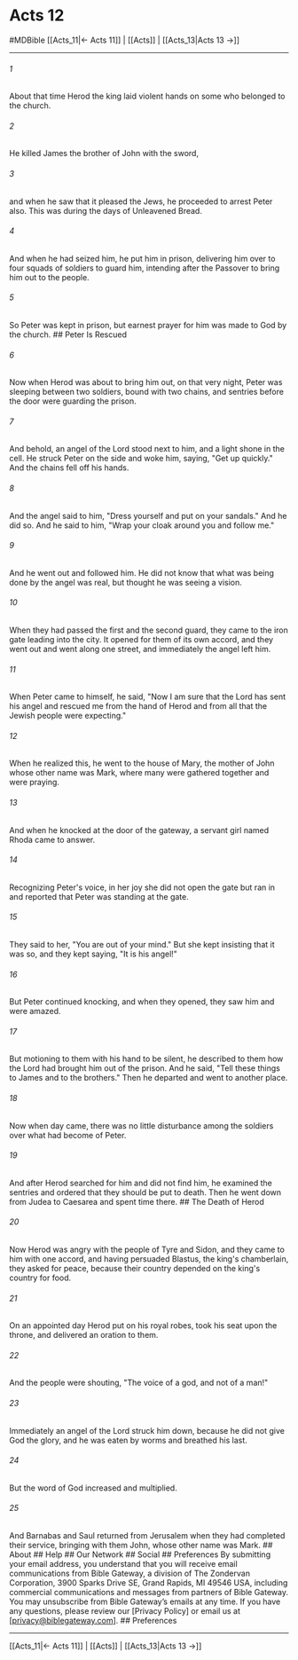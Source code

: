 # Acts 12
#MDBible
[[Acts_11|← Acts 11]] | [[Acts]] | [[Acts_13|Acts 13 →]]

***


###### 1 
About that time Herod the king laid violent hands on some who belonged to the church. 

###### 2 
He killed James the brother of John with the sword, 

###### 3 
and when he saw that it pleased the Jews, he proceeded to arrest Peter also. This was during the days of Unleavened Bread. 

###### 4 
And when he had seized him, he put him in prison, delivering him over to four squads of soldiers to guard him, intending after the Passover to bring him out to the people. 

###### 5 
So Peter was kept in prison, but earnest prayer for him was made to God by the church. ## Peter Is Rescued 

###### 6 
Now when Herod was about to bring him out, on that very night, Peter was sleeping between two soldiers, bound with two chains, and sentries before the door were guarding the prison. 

###### 7 
And behold, an angel of the Lord stood next to him, and a light shone in the cell. He struck Peter on the side and woke him, saying, "Get up quickly." And the chains fell off his hands. 

###### 8 
And the angel said to him, "Dress yourself and put on your sandals." And he did so. And he said to him, "Wrap your cloak around you and follow me." 

###### 9 
And he went out and followed him. He did not know that what was being done by the angel was real, but thought he was seeing a vision. 

###### 10 
When they had passed the first and the second guard, they came to the iron gate leading into the city. It opened for them of its own accord, and they went out and went along one street, and immediately the angel left him. 

###### 11 
When Peter came to himself, he said, "Now I am sure that the Lord has sent his angel and rescued me from the hand of Herod and from all that the Jewish people were expecting." 

###### 12 
When he realized this, he went to the house of Mary, the mother of John whose other name was Mark, where many were gathered together and were praying. 

###### 13 
And when he knocked at the door of the gateway, a servant girl named Rhoda came to answer. 

###### 14 
Recognizing Peter's voice, in her joy she did not open the gate but ran in and reported that Peter was standing at the gate. 

###### 15 
They said to her, "You are out of your mind." But she kept insisting that it was so, and they kept saying, "It is his angel!" 

###### 16 
But Peter continued knocking, and when they opened, they saw him and were amazed. 

###### 17 
But motioning to them with his hand to be silent, he described to them how the Lord had brought him out of the prison. And he said, "Tell these things to James and to the brothers." Then he departed and went to another place. 

###### 18 
Now when day came, there was no little disturbance among the soldiers over what had become of Peter. 

###### 19 
And after Herod searched for him and did not find him, he examined the sentries and ordered that they should be put to death. Then he went down from Judea to Caesarea and spent time there. ## The Death of Herod 

###### 20 
Now Herod was angry with the people of Tyre and Sidon, and they came to him with one accord, and having persuaded Blastus, the king's chamberlain, they asked for peace, because their country depended on the king's country for food. 

###### 21 
On an appointed day Herod put on his royal robes, took his seat upon the throne, and delivered an oration to them. 

###### 22 
And the people were shouting, "The voice of a god, and not of a man!" 

###### 23 
Immediately an angel of the Lord struck him down, because he did not give God the glory, and he was eaten by worms and breathed his last. 

###### 24 
But the word of God increased and multiplied. 

###### 25 
And Barnabas and Saul returned from Jerusalem when they had completed their service, bringing with them John, whose other name was Mark. ## About ## Help ## Our Network ## Social ## Preferences By submitting your email address, you understand that you will receive email communications from Bible Gateway, a division of The Zondervan Corporation, 3900 Sparks Drive SE, Grand Rapids, MI 49546 USA, including commercial communications and messages from partners of Bible Gateway. You may unsubscribe from Bible Gateway&rsquo;s emails at any time. If you have any questions, please review our [Privacy Policy] or email us at [privacy@biblegateway.com]. ## Preferences

***

[[Acts_11|← Acts 11]] | [[Acts]] | [[Acts_13|Acts 13 →]]
